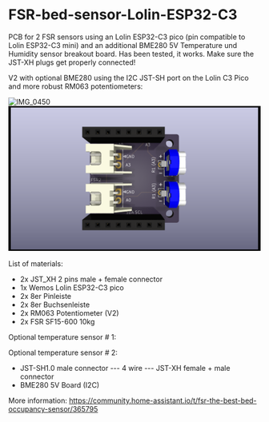 # FSR-bed-sensor-Lolin-ESP32-C3
PCB for 2 FSR sensors using an Lolin ESP32-C3 pico (pin compatible to Lolin ESP32-C3 mini) and an additional BME280 5V Temperature und Humidity sensor breakout board. Has been tested, it works. Make sure the JST-XH plugs get properly connected!

V2 with optional BME280 using the I2C JST-SH port on the Lolin C3 Pico and more robust RM063 potentiometers:

![IMG_0450](https://user-images.githubusercontent.com/680408/221266709-a9bba09b-9563-4c42-af82-83bf907763ad.PNG)
![image](https://github.com/fhb/FSR-bed-sensor-Lolin-ESP32-C3/blob/main/PCB/V2/FSR%20Bed%20Sensor%20V2.png)


List of materials:

* 2x JST_XH 2 pins male + female connector
* 1x Wemos Lolin ESP32-C3 pico
* 2x 8er Pinleiste
* 2x 8er Buchsenleiste
* 2x RM063 Potentiometer (V2)
* 2x FSR SF15-600 10kg

Optional temperature sensor # 1:

Optional temperature sensor # 2: 
* JST-SH1.0 male connector --- 4 wire ---  JST-XH female + male connector 
* BME280 5V Board (I2C)

More information:
https://community.home-assistant.io/t/fsr-the-best-bed-occupancy-sensor/365795


